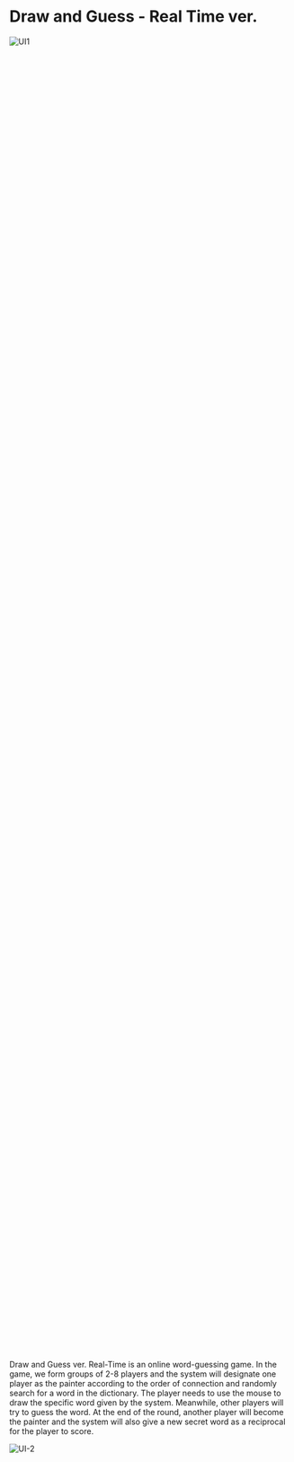 # Draw and Guess - Real Time ver.

<div style="width: 60%; height: 60%">
  
  ![UI1](https://user-images.githubusercontent.com/31975605/185590628-5df8d6b9-1595-443d-8793-611b6e509646.png)
  
</div>


Draw and Guess ver. Real-Time is an online word-guessing game. In the game, we form groups of 2-8 players and the system will designate one player as the painter according to the order of connection and randomly search for a word in the dictionary. The player needs to use the mouse to draw the specific word given by the system. Meanwhile, other players will try to guess the word. At the end of the round, another player will become the painter and the system will also give a new secret word as a reciprocal for the player to score. 

<div style="width: 60%; height: 60%">
  
  ![UI-2](https://user-images.githubusercontent.com/31975605/192407710-0c5297cc-193f-4456-b561-f3821eac4de0.png)
  
</div>

Yuetian Chen was responsible for the project planning, GUI design and GUI implementation. Kevin Xia worked on the network, model and controller. Jeff Li worked on the dictionary, protocol, user manual and test manual. Everyone in our group was involved in the testing work. All of the content was implemented in Java.

## Environment

Code and scripts are tested under the following settings.

### Linux

#### Distribution

Virtualbox (Oracle VM VirtualBox VM Runner v6.1.34) used.

#### JDK

```bash
$ javac --version
javac 15.0.1
$ java --version
openjdk 15.0.1 2020-10-20
OpenJDK Runtime Environment (build 15.0.1+0-adhoc..jdk15u-jdk-15.0.1-ga)
OpenJDK 64-Bit Server VM (build 15.0.1+0-adhoc..jdk15u-jdk-15.0.1-ga, mixed mode, sharing)
```


### Windows


#### Distribution
```cmd
Version Windows 10 Home Chinese\
Version number 21H2\
OS Build 19044.1741\
Experience Windows Feature Experience Pack 120.2212.4180.0\
Device name LAPTOP-FI44MN4P\
Processor Intel(R) Core(TM) i7-10875H CPU @ 2.30GHz 2.30 GHz\
On-board RAM 16.0 GB (15.8 GB available)\
```
#### JDK

```cmd
C:\Users\ASUS>javac --version
javac 18.0.1.1

C:\Users\ASUS>java --version
java 18.0.1.1 2022-04-22
Java(TM) SE Runtime Environment (build 18.0.1.1+2-6)
Java HotSpot(TM) 64-Bit Server VM (build 18.0.1.1+2-6, mixed mode, sharing)
```

## Usage

The following command are under project scripts directory

### Linux


#### RunDrawAndGuess

```bash
sh ./run.sh
```
#### Compile Javadoc

```bash
sh ./javadoc.sh
```

### Windows

Open the cmd and nevigate to the project scripts directory

#### RunDrawAndGuess

```cmd
.\run.cmd
```

#### Compile Javadoc

```cmd
.\javadoc.cmd
```

## Project Structure

### `./res`

Where GUI Icons, fonts stored at.

### `./manuals`

It contains detailed descriptions of all application features, inputs and outputs,
formats of files, possible error messages and their meaning, and any other
information which might be of interest to an end user.

### `./lib`
External Library

It contains all tools including FlatLaf for the look and feel.

### `./Config.cfg`
Default setting

It is located at the root.

Config.cfg stored the default config for the program. Please do not manually
modify this file.


## Contributors

<details>
  <summary>Click me to Open/Close the contributors listing</summary>
  
- [Yuetian Chen](https://github.com/stry233) - Rensselaer Polytechnic Institute, 110 8th Street, Troy, NY, United States, 12180 (email: cheny63@rpi.edu)
- [Kewen Xia](https://github.com/HerobrineXia) - Rensselaer Polytechnic Institute, 110 8th Street, Troy, NY, United States, 12180
- [Jeff Li](https://github.com/yunqili0809) - Rensselaer Polytechnic Institute, 110 8th Street, Troy, NY, United States, 12180

</details>
<span id="nav-4"></span>
